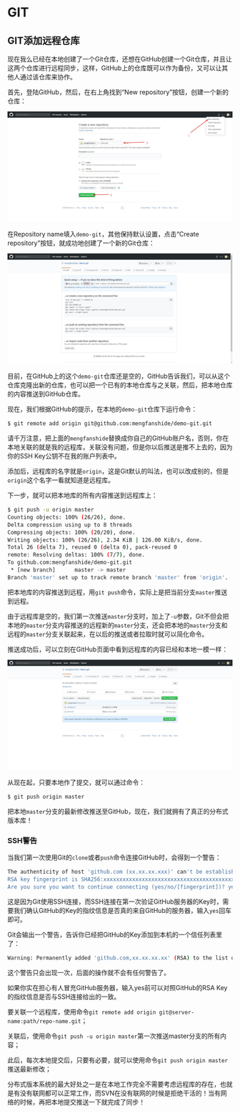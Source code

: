 # GIT

## GIT添加远程仓库

现在我么已经在本地创建了一个Git仓库，还想在GitHub创建一个Git仓库，并且让这两个仓库进行远程同步，这样，GitHub上的仓库既可以作为备份，又可以让其他人通过该仓库来协作。

首先，登陆GitHub，然后，在右上角找到“New repository”按钮，创建一个新的仓库：

![](media/gc1.jpg)

在Repository name填入`demo-git`，其他保持默认设置，点击“Create repository”按钮，就成功地创建了一个新的Git仓库：

![](media/gc2.jpg)

目前，在GitHub上的这个`demo-git`仓库还是空的，GitHub告诉我们，可以从这个仓库克隆出新的仓库，也可以把一个已有的本地仓库与之关联，然后，把本地仓库的内容推送到GitHub仓库。

现在，我们根据GitHub的提示，在本地的`demo-git`仓库下运行命令：

```bash
$ git remote add origin git@github.com:mengfanshide/demo-git.git
```

请千万注意，把上面的`mengfanshide`替换成你自己的GitHub账户名，否则，你在本地关联的就是我的远程库，关联没有问题，但是你以后推送是推不上去的，因为你的SSH Key公钥不在我的账户列表中。

添加后，远程库的名字就是`origin`，这是Git默认的叫法，也可以改成别的，但是`origin`这个名字一看就知道是远程库。

下一步，就可以把本地库的所有内容推送到远程库上：

```bash
$ git push -u origin master
Counting objects: 100% (26/26), done.
Delta compression using up to 8 threads
Compressing objects: 100% (20/20), done.
Writing objects: 100% (26/26), 2.34 KiB | 126.00 KiB/s, done.
Total 26 (delta 7), reused 0 (delta 0), pack-reused 0
remote: Resolving deltas: 100% (7/7), done.
To github.com:mengfanshide/demo-git.git
 * [new branch]      master -> master
Branch 'master' set up to track remote branch 'master' from 'origin'.
```

把本地库的内容推送到远程，用`git push`命令，实际上是把当前分支`master`推送到远程。

由于远程库是空的，我们第一次推送`master`分支时，加上了`-u`参数，Git不但会把本地的`master`分支内容推送的远程新的`master`分支，还会把本地的`master`分支和远程的`master`分支关联起来，在以后的推送或者拉取时就可以简化命令。

推送成功后，可以立刻在GitHub页面中看到远程库的内容已经和本地一模一样：

![](media/gc3.jpg)

从现在起，只要本地作了提交，就可以通过命令：

```bash
$ git push origin master
```

把本地`master`分支的最新修改推送至GitHub，现在，我们就拥有了真正的分布式版本库！

### SSH警告

当我们第一次使用Git的`clone`或者`push`命令连接GitHub时，会得到一个警告：

```bash
The authenticity of host 'github.com (xx.xx.xx.xxx)' can't be established.
RSA key fingerprint is SHA256:xxxxxxxxxxxxxxxxxxxxxxxxxxxxxxxxxxxxxxxxxxx.
Are you sure you want to continue connecting (yes/no/[fingerprint])? yes
```

这是因为Git使用SSH连接，而SSH连接在第一次验证GitHub服务器的Key时，需要我们确认GitHub的Key的指纹信息是否真的来自GitHub的服务器，输入`yes`回车即可。

Git会输出一个警告，告诉你已经把GitHub的Key添加到本机的一个信任列表里了：

```bash
Warning: Permanently added 'github.com,xx.xx.xx.xx' (RSA) to the list of known hosts.
```

这个警告只会出现一次，后面的操作就不会有任何警告了。

如果你实在担心有人冒充GitHub服务器，输入yes前可以对照GitHub的RSA Key的指纹信息是否与SSH连接给出的一致。

要关联一个远程库，使用命令`git remote add origin git@server-name:path/repo-name.git`；

关联后，使用命令`git push -u origin master`第一次推送master分支的所有内容；

此后，每次本地提交后，只要有必要，就可以使用命令`git push origin master`推送最新修改；

分布式版本系统的最大好处之一是在本地工作完全不需要考虑远程库的存在，也就是有没有联网都可以正常工作，而SVN在没有联网的时候是拒绝干活的！当有网络的时候，再把本地提交推送一下就完成了同步！